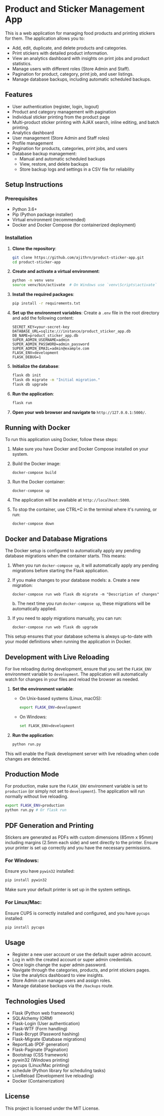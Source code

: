 # Product and Sticker Management App

This is a web application for managing food products and printing stickers for them. The application allows you to:
- Add, edit, duplicate, and delete products and categories.
- Print stickers with detailed product information.
- View an analytics dashboard with insights on print jobs and product statistics.
- Manage users with different roles (Store Admin and Staff).
- Pagination for product, category, print job, and user listings.
- Manage database backups, including automatic scheduled backups.

## Features
- User authentication (register, login, logout)
- Product and category management with pagination
- Individual sticker printing from the product page
- Multi-product sticker printing with AJAX search, inline editing, and batch printing.
- Analytics dashboard
- User management (Store Admin and Staff roles)
- Profile management
- Pagination for products, categories, print jobs, and users
- Database backup management:
  - Manual and automatic scheduled backups
  - View, restore, and delete backups
  - Store backup logs and settings in a CSV file for reliability

## Setup Instructions

### Prerequisites
- Python 3.6+
- Pip (Python package installer)
- Virtual environment (recommended)
- Docker and Docker Compose (for containerized deployment)

### Installation

1. **Clone the repository**:

   ```sh
   git clone https://github.com/ajithrn/product-sticker-app.git
   cd product-sticker-app
   ```

2. **Create and activate a virtual environment**:

   ```sh
   python -m venv venv
   source venv/bin/activate  # On Windows use `venv\Scripts\activate`
   ```

3. **Install the required packages**:

   ```sh
   pip install -r requirements.txt
   ```

4. **Set up the environment variables**:
   Create a `.env` file in the root directory and add the following content:
   ```plaintext
   SECRET_KEY=your-secret-key
   DATABASE_URL=sqlite:///instance/product_sticker_app.db
   DB_NAME=product_sticker_app.db
   SUPER_ADMIN_USERNAME=admin
   SUPER_ADMIN_PASSWORD=admin_password
   SUPER_ADMIN_EMAIL=admin@example.com
   FLASK_ENV=development
   FLASK_DEBUG=1
   ```

5. **Initialize the database**:
   ```sh
   flask db init
   flask db migrate -m "Initial migration."
   flask db upgrade
   ```

6. **Run the application**:
   ```sh
   flask run
   ```

7. **Open your web browser and navigate to** `http://127.0.0.1:5000/`.

## Running with Docker

To run this application using Docker, follow these steps:

1. Make sure you have Docker and Docker Compose installed on your system.

2. Build the Docker image:
   ```
   docker-compose build
   ```

3. Run the Docker container:
   ```
   docker-compose up
   ```

4. The application will be available at `http://localhost:5000`.

5. To stop the container, use CTRL+C in the terminal where it's running, or run:
   ```
   docker-compose down
   ```

## Docker and Database Migrations

The Docker setup is configured to automatically apply any pending database migrations when the container starts. This means:

1. When you run `docker-compose up`, it will automatically apply any pending migrations before starting the Flask application.

2. If you make changes to your database models:
   a. Create a new migration:
      ```
      docker-compose run web flask db migrate -m "Description of changes"
      ```
   b. The next time you run `docker-compose up`, these migrations will be automatically applied.

3. If you need to apply migrations manually, you can run:
   ```
   docker-compose run web flask db upgrade
   ```

This setup ensures that your database schema is always up-to-date with your model definitions when running the application in Docker.

## Development with Live Reloading
For live reloading during development, ensure that you set the `FLASK_ENV` environment variable to `development`. The application will automatically watch for changes in your files and reload the browser as needed.

1. **Set the environment variable**:
    - On Unix-based systems (Linux, macOS):
      ```sh
      export FLASK_ENV=development
      ```
    - On Windows:
      ```sh
      set FLASK_ENV=development
      ```

2. **Run the application**:
    ```sh
    python run.py
    ```

This will enable the Flask development server with live reloading when code changes are detected.

## Production Mode
For production, make sure the `FLASK_ENV` environment variable is set to `production` (or simply not set to `development`). The application will run normally without live reloading.

```sh
export FLASK_ENV=production
python run.py # Or flask run
```

## PDF Generation and Printing
Stickers are generated as PDFs with custom dimensions (85mm x 95mm) including margins (2.5mm each side) and sent directly to the printer. Ensure your printer is set up correctly and you have the necessary permissions.

### For Windows:
Ensure you have `pywin32` installed:
```sh
pip install pywin32
```
Make sure your default printer is set up in the system settings.

### For Linux/Mac:
Ensure CUPS is correctly installed and configured, and you have `pycups` installed:
```sh
pip install pycups
```

## Usage
- Register a new user account or use the default super admin account.
- Log in with the created account or super admin credentials.
- Once login change the super admin password.
- Navigate through the categories, products, and print stickers pages.
- Use the analytics dashboard to view insights.
- Store Admin can manage users and assign roles.
- Manage database backups via the `/backups` route.

## Technologies Used
- Flask (Python web framework)
- SQLAlchemy (ORM)
- Flask-Login (User authentication)
- Flask-WTF (Form handling)
- Flask-Bcrypt (Password hashing)
- Flask-Migrate (Database migrations)
- ReportLab (PDF generation)
- Flask-Paginate (Pagination)
- Bootstrap (CSS framework)
- pywin32 (Windows printing)
- pycups (Linux/Mac printing)
- schedule (Python library for scheduling tasks)
- LiveReload (Development live reloading)
- Docker (Containerization)

## License
This project is licensed under the MIT License.